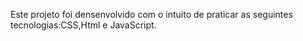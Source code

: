 Este projeto foi densenvolvido com o intuito de praticar as seguintes tecnologias:CSS,Html e JavaScript.
